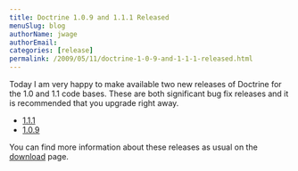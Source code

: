 ```yaml
---
title: Doctrine 1.0.9 and 1.1.1 Released
menuSlug: blog
authorName: jwage 
authorEmail: 
categories: [release]
permalink: /2009/05/11/doctrine-1-0-9-and-1-1-1-released.html
---
```

Today I am very happy to make available two new releases of Doctrine for
the 1.0 and 1.1 code bases. These are both significant bug fix releases
and it is recommended that you upgrade right away.

-   [1.1.1](http://www.doctrine-project.org/download/1_1_1/format/tgz)
-   [1.0.9](http://www.doctrine-project.org/download/1_0_9/format/tgz)

You can find more information about these releases as usual on the
[download](http://www.doctrine-project.org/download) page.
